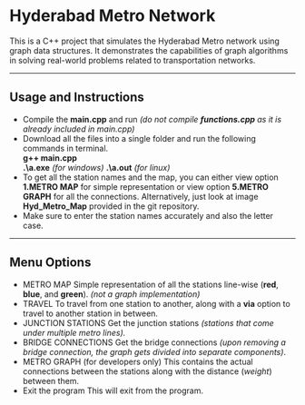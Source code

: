 # Hyderabad Metro Network 

This is a C++ project that simulates the Hyderabad Metro network using graph data structures. It demonstrates the capabilities of graph algorithms in solving real-world problems related to transportation networks.

-----------------------
Usage and Instructions
-----------------------
- Compile the **main.cpp** and run *(do not compile **functions.cpp** as it is already included in main.cpp)*
- Download all the files into a single folder and run the following commands in terminal.<br>
 **g++ main.cpp**<br>
 **.\a.exe** *(for windows)*    **.\a.out** *(for linux)*
- To get all the station names and the map, you can either view option **1.METRO MAP** for simple representation or view option **5.METRO GRAPH** for all the connections. Alternatively, just look at image **Hyd_Metro_Map** provided in the git repository.
- Make sure to enter the station names accurately and also the letter case.

---------------------
Menu Options
---------------------
- METRO MAP
Simple representation of all the stations line-wise (**red**, **blue**, and **green**). *(not a graph implementation)*
- TRAVEL
To travel from one station to another, along with a **via** option to travel to another station in between.
- JUNCTION STATIONS
Get the junction stations *(stations that come under multiple metro lines).*
- BRIDGE CONNECTIONS
Get the bridge connections *(upon removing a bridge connection, the graph gets divided into separate components)*.
- METRO GRAPH (for developers only)
This contains the actual connections between the stations along with the distance (*weight*) between them.
- Exit the program
This will exit from the program.

